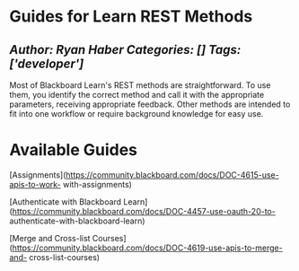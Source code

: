 # Guides for Learn REST Methods
*Author: Ryan Haber*
*Categories: []*
*Tags: ['developer']*
---
Most of Blackboard Learn's REST methods are straightforward. To use them, you
identify the correct method and call it with the appropriate parameters,
receiving appropriate feedback. Other methods are intended to fit into one
workflow or require background knowledge for easy use.

# Available Guides

[Assignments](https://community.blackboard.com/docs/DOC-4615-use-apis-to-work-
with-assignments)

[Authenticate with Blackboard
Learn](https://community.blackboard.com/docs/DOC-4457-use-oauth-20-to-
authenticate-with-blackboard-learn)

[Merge and Cross-list
Courses](https://community.blackboard.com/docs/DOC-4619-use-apis-to-merge-and-
cross-list-courses)

